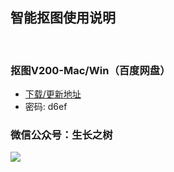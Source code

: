 
## 智能抠图使用说明
<!-- <right>20220112</right> -->
<br>

### 抠图V200-Mac/Win（百度网盘）

- [下载/更新地址](https://pan.baidu.com/s/12Gf586UL4qPty6HAsRABlg)
- 密码: d6ef


### 微信公众号：生长之树
![](https://jasonmin.github.io/newsky/assets/qrcode_for.jpg)

<head>
    <link rel="stylesheet" type="text/css" href="../style/style.css">
</head>